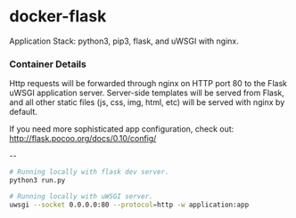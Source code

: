 # docker-flask

Application Stack: python3, pip3, flask, and uWSGI with nginx.

### Container Details
Http requests will be forwarded through nginx on HTTP port 80 to the Flask uWSGI
application server. Server-side templates will be served from Flask, and all other static
files (js, css, img, html, etc) will be served with nginx by default.

If you need more sophisticated app configuration, check out:
http://flask.pocoo.org/docs/0.10/config/

--

```bash
# Running locally with flask dev server.
python3 run.py

# Running locally with uWSGI server.
uwsgi --socket 0.0.0.0:80 --protocol=http -w application:app
```
